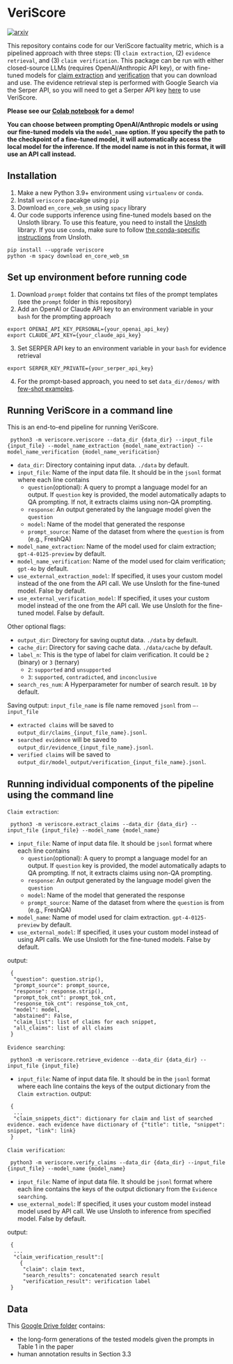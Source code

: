 # VeriScore

[![arxiv](https://img.shields.io/badge/arXiv-2406.19276-b31b1b.svg)](https://arxiv.org/abs/2406.19276)

This repository contains code for our VeriScore factuality metric, which is a pipelined approach with three steps: (1) `claim extraction`, (2) `evidence retrieval`, and (3) `claim verification`. This package can be run with either closed-source LLMs (requires OpenAI/Anthropic API key), or with fine-tuned models for [claim extraction](https://huggingface.co/SYX/mistral_based_claim_extractor) and [verification](https://huggingface.co/SYX/llama3_based_claim_verifier) that you can download and use. The evidence retrieval step is performed with Google Search via the Serper API, so you will need to get a Serper API key [here](https://serper.dev/) to use VeriScore.

**Please see our [Colab notebook](https://colab.research.google.com/drive/14cJsd5xu-paXb1ld72kF3WA97qzcyEn1?authuser=1#scrollTo=uhfwyPWBUojR) for a demo!** 

**You can choose between prompting OpenAI/Anthropic models or using our fine-tuned models via the `model_name` option. If you specify the path to the checkpoint of a fine-tuned model, it will automatically access the local model for the inference. If the model name is not in this format, it will use an API call instead.**

## Installation
1. Make a new Python 3.9+ environment using `virtualenv` or `conda`. 
2. Install `veriscore` pacakge using `pip`
3. Download `en_core_web_sm` using `spacy` library
4. Our code supports inference using fine-tuned models based on the Unsloth library. To use this feature, you need to install the [Unsloth](https://github.com/unslothai/unsloth) library. If you use `conda`, make sure to follow [the conda-specific instructions](https://github.com/unslothai/unsloth?tab=readme-ov-file#conda-installation) from Unsloth.
```
pip install --upgrade veriscore
python -m spacy download en_core_web_sm
```

## Set up environment before running code
1. Download `prompt` folder that contains txt files of the prompt templates (see the `prompt` folder in this repository)
2. Add an OpenAI or Claude API key to an environment variable in your `bash` for the prompting approach
```
export OPENAI_API_KEY_PERSONAL={your_openai_api_key}
export CLAUDE_API_KEY={your_claude_api_key}
```
3. Set SERPER API key to an environment variable in your `bash` for evidence retrieval
```
export SERPER_KEY_PRIVATE={your_serper_api_key}
```
4. For the prompt-based approach, you need to set `data_dir/demos/` with [few-shot examples](https://github.com/Yixiao-Song/VeriScore/blob/main/data/demos/few_shot_examples.jsonl).

## Running VeriScore in a command line
This is an end-to-end pipeline for running VeriScore.
```
 python3 -m veriscore.veriscore --data_dir {data_dir} --input_file {input_file} --model_name_extraction {model_name_extraction} --model_name_verification {model_name_verification}
```
* `data_dir`: Directory containing input data. `./data` by default.
* `input_file`: Name of the input data file. It should be in the `jsonl` format where each line contains
    * `question`(optional): A query to prompt a language model for an output. If `question` key is provided, the model automatically adapts to QA prompting. If not, it extracts claims using non-QA prompting.
    * `response`: An output generated by the language model given the `question`
    * `model`: Name of the model that generated the response
    * `prompt_source`: Name of the dataset from where the `question` is from (e.g., FreshQA)
* `model_name_extraction`: Name of the model used for claim extraction; `gpt-4-0125-preview` by default.
* `model_name_verification`: Name of the model used for claim verification; `gpt-4o` by default.
* `use_external_extraction_model`: If specified, it uses your custom model instead of the one from the API call. We use Unsloth for the fine-tuned model. False by default.
* `use_external_verification_model`: If specified, it uses your custom model instead of the one from the API call. We use Unsloth for the fine-tuned model. False by default.

Other optional flags:

* `output_dir`: Directory for saving ouptut data. `./data` by default.
* `cache_dir`: Directory for saving cache data. `./data/cache` by default.
* `label_n`: This is the type of label for claim verification. It could be `2` (binary) or `3` (ternary)
    * `2`: `supported` and `unsupported`
    * `3`: `supported`, `contradicted`, and `inconclusive`
* `search_res_num`: A Hyperparameter for number of search result. `10` by default.

Saving output: 
`input_file_name` is file name removed `jsonl` from `—-input_file`
* `extracted claims` will be saved to `output_dir/claims_{input_file_name}.jsonl`.
* `searched evidence` will be saved to `output_dir/evidence_{input_file_name}.jsonl`.
* `verified claims` will be saved to `output_dir/model_output/verification_{input_file_name}.jsonl`.

## Running individual components of the pipeline using the command line
`Claim extraction`:
```
 python3 -m veriscore.extract_claims --data_dir {data_dir} --input_file {input_file} --model_name {model_name} 
```
* `input_file`: Name of input data file. It should be `jsonl` format where each line contains
    * `question`(optional): A query to prompt a language model for an output. If `question` key is provided, the model automatically adapts to QA prompting. If not, it extracts claims using non-QA prompting.
    * `response`: An output generated by the language model given the `question`
    * `model`: Name of the model that generated the response
    * `prompt_source`: Name of the dataset from where the `question` is from (e.g., FreshQA)
* `model_name`: Name of model used for claim extraction. `gpt-4-0125-preview` by default.
* `use_external_model`: If specified, it uses your custom model instead of using API calls. We use Unsloth for the fine-tuned models. False by default.

output:
```dictionary
 {
  "question": question.strip(),
  "prompt_source": prompt_source,
  "response": response.strip(),
  "prompt_tok_cnt": prompt_tok_cnt,
  "response_tok_cnt": response_tok_cnt,
  "model": model,
  "abstained": False,  
  "claim_list": list of claims for each snippet,
  "all_claims": list of all claims
 }
```
`Evidence searching`:
```
 python3 -m veriscore.retrieve_evidence --data_dir {data_dir} --input_file {input_file}
```
* `input_file`: Name of input data file. It should be in the `jsonl` format where each line contains the keys of the output dictionary from the `Claim extraction`.
output:
```dictionary
 {
  ...
  "claim_snippets_dict": dictionary for claim and list of searched evidence. each evidence have dictionary of {"title": title, "snippet": snippet, "link": link}
 }
```

`Claim verification`:
```
 python3 -m veriscore.verify_claims --data_dir {data_dir} --input_file {input_file} --model_name {model_name}
```
* `input_file`: Name of input data file. It should be `jsonl` format where each line contains the keys of the output dictionary from the `Evidence searching`.
* `use_external_model`: If specified, it uses your custom model instead model used by API call. We use Unsloth to inference from specified model. False by default.

output:
```dictionary
 {
  ...
  "claim_verification_result":[
    {
     "claim": claim text,
     "search_results": concatenated search result
     "verification_result": verification label
 }
```
## Data

This [Google Drive folder](https://drive.google.com/drive/folders/1hzazGn9gxBNgkaYsHlqdfB5pxq_8RKt6?usp=sharing) contains:

- the long-form generations of the tested models given the prompts in Table 1 in the paper
- human annotation results in Section 3.3

